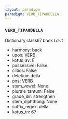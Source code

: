 ```yaml
---
layout: paradigm
paradigm: VERB_TIPAHDELLA
---
```

### ` VERB_TIPAHDELLA `

Dictionary class67 back l d~t
* harmony: back
* upos: VERB
* kotus_av: F
* possessive: False
* clitics: False
* deletion: della
* pos: VERB
* stem_vowel: None
* plurale_tantum: False
* grade_dir: strengthen
* stem_diphthong: None
* suffix_regex: della
* kotus_tn: 67
